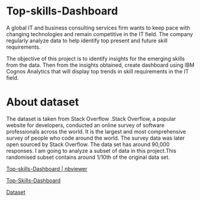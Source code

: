 # Top-skills-Dashboard

A global IT and business consulting services firm wants to keep pace with changing technologies and remain competitive in the IT field. The company regularly  analyze data to help identify top present and future skill requirements.

The objective of this project is to identify insights for the emerging skills from the data. Then from the insights obtained, create dashboard using IBM Cognos Analytics that will display top trends in skill requirements in the IT field.

# About dataset 

The dataset is taken from Stack Overflow .Stack Overflow, a popular website for developers, conducted an online survey of software professionals across the world. It is the largest and most comprehensive survey of people who code around the world. 
The survey data was later open sourced by Stack Overflow. The data set has around 90,000 responses.
I am going to analyze a subset of data in this project.This randomised subset contains around 1/10th of the original data set.

[Top-skills-Dashboard | nbviewer](https://nbviewer.jupyter.org/github/Shreyas285/Top-skills-Dashboard/blob/main/Top_skills_dashboard%20%281%29.ipynb)

[Top-Skills-Dashboard](https://dataplatform.cloud.ibm.com/dashboards/3d6a7b5c-bc86-4ebb-958c-07bedeadf9c5/view/7f21a139378e099714c5eae4079d7f047e667655e0bb865688827b490b692297f0691497c87c195c8c130c61faed175a9a)

[Dataset](https://stackoverflow.blog/2019/04/09/the-2019-stack-overflow-developer-survey-results-are-in/ )
